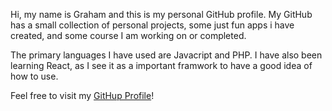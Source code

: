 <p>
  Hi, my name is Graham and this is my personal GitHub profile. My GitHub has a small collection of personal projects, some just fun apps i have created, and some course I am working on or completed.
</p>
<p>
  The primary languages I have used are Javacript and PHP. I have also been learning React, as I see it as a important framwork to have a good idea of how to use.
  </p>
  <p>
  Feel free to visit my <a href="https://github.com/graham24" target="_blank">GitHup Profile</a>!
  </p>
  
  

<!---
graham24/graham24 is a ✨ special ✨ repository because its `README.md` (this file) appears on your GitHub profile.
You can click the Preview link to take a look at your changes.
--->
